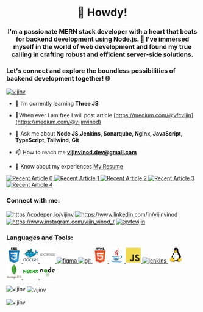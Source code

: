 <h1 align="center">👋 Howdy!</h1>
<h3 align="center">I'm a passionate MERN stack developer with a heart that beats for backend development using Node.js. 🚀 I've immersed myself in the world of web development and found my true calling in crafting robust and efficient server-side solutions.</h3>
<h3>Let's connect and explore the boundless possibilities of backend development together! 🌐</h3>

<p align="left"> <a href="https://github.com/ryo-ma/github-profile-trophy"><img src="https://github-profile-trophy.vercel.app/?username=vijinv" alt="vijinv" /></a> </p>

- 🌱 I’m currently learning **Three JS**

- 📝When ever I am free I will post article [https://medium.com/@vfcvijin](https://medium.com/@vijinvinod)

- 💬 Ask me about **Node JS,Jenkins, Sonarqube, Nginx, JavaScript, TypeScript, Tailwind, Git**

- 📫 How to reach me **vijinvinod.dev@gmail.com**

- 📄 Know about my experiences [My Resume](https://drive.google.com/file/d/1l7wCrH7z172-9_jonbhJTFS7PvIV8OWw/view?usp=sharing)

<!-- BLOG-POST-LIST:START -->
<a target="_blank" href="https://github-readme-medium-recent-article.vercel.app/medium/@vijinvinod/0">
  <img src="https://github-readme-medium-recent-article.vercel.app/medium/@vijinvinod/0" alt="Recent Article 0">
</a>

<a target="_blank" href="https://github-readme-medium-recent-article.vercel.app/medium/@vijinvinod/1">
  <img src="https://github-readme-medium-recent-article.vercel.app/medium/@vijinvinod/1" alt="Recent Article 1">
</a>

<a target="_blank" href="https://github-readme-medium-recent-article.vercel.app/medium/@vijinvinod/2">
  <img src="https://github-readme-medium-recent-article.vercel.app/medium/@vijinvinod/2" alt="Recent Article 2">
</a>

<a target="_blank" href="https://github-readme-medium-recent-article.vercel.app/medium/@vijinvinod/3">
  <img src="https://github-readme-medium-recent-article.vercel.app/medium/@vijinvinod/3" alt="Recent Article 3">
</a>

<a target="_blank" href="https://github-readme-medium-recent-article.vercel.app/medium/@vijinvinod/4">
  <img src="https://github-readme-medium-recent-article.vercel.app/medium/@vijinvinod/4" alt="Recent Article 4">
</a>
<!-- BLOG-POST-LIST:END -->


<h3 align="left">Connect with me:</h3>
<p align="left">
<a href="https://codepen.io/https://codepen.io/vijinv" target="blank"><img align="center" src="https://raw.githubusercontent.com/rahuldkjain/github-profile-readme-generator/master/src/images/icons/Social/codepen.svg" alt="https://codepen.io/vijinv" height="30" width="40" /></a>
<a href="https://linkedin.com/in/https://www.linkedin.com/in/vijinvinod" target="blank"><img align="center" src="https://raw.githubusercontent.com/rahuldkjain/github-profile-readme-generator/master/src/images/icons/Social/linked-in-alt.svg" alt="https://www.linkedin.com/in/vijinvinod" height="30" width="40" /></a>
<a href="https://instagram.com/https://www.instagram.com/vijin_vinod_/" target="blank"><img align="center" src="https://raw.githubusercontent.com/rahuldkjain/github-profile-readme-generator/master/src/images/icons/Social/instagram.svg" alt="https://www.instagram.com/vijin_vinod_/" height="30" width="40" /></a>
<a href="https://medium.com/@vfcvijin" target="blank"><img align="center" src="https://raw.githubusercontent.com/rahuldkjain/github-profile-readme-generator/master/src/images/icons/Social/medium.svg" alt="@vfcvijin" height="30" width="40" /></a>
</p>

<h3 align="left">Languages and Tools:</h3>
<p align="left"> <a href="https://www.w3schools.com/css/" target="_blank" rel="noreferrer"> <img src="https://raw.githubusercontent.com/devicons/devicon/master/icons/css3/css3-original-wordmark.svg" alt="css3" width="40" height="40"/> </a> <a href="https://www.docker.com/" target="_blank" rel="noreferrer"> <img src="https://raw.githubusercontent.com/devicons/devicon/master/icons/docker/docker-original-wordmark.svg" alt="docker" width="40" height="40"/> </a> <a href="https://expressjs.com" target="_blank" rel="noreferrer"> <img src="https://raw.githubusercontent.com/devicons/devicon/master/icons/express/express-original-wordmark.svg" alt="express" width="40" height="40"/> </a> <a href="https://www.figma.com/" target="_blank" rel="noreferrer"> <img src="https://www.vectorlogo.zone/logos/figma/figma-icon.svg" alt="figma" width="40" height="40"/> </a> <a href="https://git-scm.com/" target="_blank" rel="noreferrer"> <img src="https://www.vectorlogo.zone/logos/git-scm/git-scm-icon.svg" alt="git" width="40" height="40"/> </a> <a href="https://www.w3.org/html/" target="_blank" rel="noreferrer"> <img src="https://raw.githubusercontent.com/devicons/devicon/master/icons/html5/html5-original-wordmark.svg" alt="html5" width="40" height="40"/> </a> <a href="https://www.java.com" target="_blank" rel="noreferrer"> <img src="https://raw.githubusercontent.com/devicons/devicon/master/icons/java/java-original.svg" alt="java" width="40" height="40"/> </a> <a href="https://developer.mozilla.org/en-US/docs/Web/JavaScript" target="_blank" rel="noreferrer"> <img src="https://raw.githubusercontent.com/devicons/devicon/master/icons/javascript/javascript-original.svg" alt="javascript" width="40" height="40"/> </a> <a href="https://www.jenkins.io" target="_blank" rel="noreferrer"> <img src="https://www.vectorlogo.zone/logos/jenkins/jenkins-icon.svg" alt="jenkins" width="40" height="40"/> </a> <a href="https://www.linux.org/" target="_blank" rel="noreferrer"> <img src="https://raw.githubusercontent.com/devicons/devicon/master/icons/linux/linux-original.svg" alt="linux" width="40" height="40"/> </a> <a href="https://www.mongodb.com/" target="_blank" rel="noreferrer"> <img src="https://raw.githubusercontent.com/devicons/devicon/master/icons/mongodb/mongodb-original-wordmark.svg" alt="mongodb" width="40" height="40"/> </a> <a href="https://www.nginx.com" target="_blank" rel="noreferrer"> <img src="https://raw.githubusercontent.com/devicons/devicon/master/icons/nginx/nginx-original.svg" alt="nginx" width="40" height="40"/> </a> <a href="https://nodejs.org" target="_blank" rel="noreferrer"> <img src="https://raw.githubusercontent.com/devicons/devicon/master/icons/nodejs/nodejs-original-wordmark.svg" alt="nodejs" width="40" height="40"/> </a> </p>

<p><img align="left" src="https://github-readme-stats.vercel.app/api/top-langs?username=vijinv&show_icons=true&locale=en&layout=compact" alt="vijinv" /></p>

<p>&nbsp;<img align="center" src="https://github-readme-stats.vercel.app/api?username=vijinv&show_icons=true&locale=en" alt="vijinv" /></p>

<p><img align="center" src="https://github-readme-streak-stats.herokuapp.com/?user=vijinv&" alt="vijinv" /></p>
